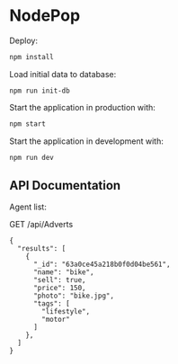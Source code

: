 # NodePop

Deploy:

```sh
npm install
```

Load initial data to database:

```
npm run init-db
```

Start the application in production with:

```sh
npm start
```

Start the application in development with:

```sh
npm run dev
```

## API Documentation

Agent list:

GET /api/Adverts

```
{
  "results": [
    {
      "_id": "63a0ce45a218b0f0d04be561",
      "name": "bike",
      "sell": true,
      "price": 150,
      "photo": "bike.jpg",
      "tags": [
        "lifestyle",
        "motor"
      ]
    },
  ]
}
```
